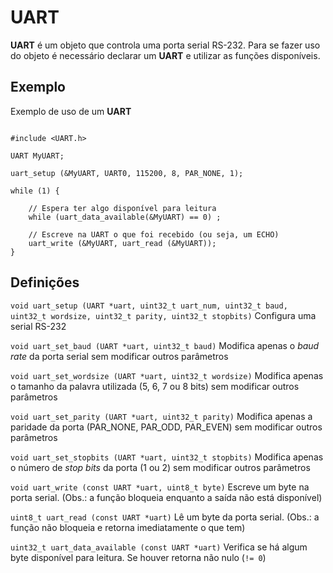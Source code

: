 # UART #

**UART** é um objeto que controla uma porta serial RS-232. Para se fazer uso do objeto é necessário declarar um **UART** e utilizar as funções disponíveis.

## Exemplo ##

Exemplo de uso de um **UART**

```

#include <UART.h>

UART MyUART;

uart_setup (&MyUART, UART0, 115200, 8, PAR_NONE, 1);

while (1) {

    // Espera ter algo disponível para leitura
    while (uart_data_available(&MyUART) == 0) ;

	// Escreve na UART o que foi recebido (ou seja, um ECHO)
	uart_write (&MyUART, uart_read (&MyUART));
}

```

## Definições ##

`void uart_setup (UART *uart, uint32_t uart_num, uint32_t baud, uint32_t wordsize, uint32_t parity, uint32_t stopbits)`
Configura uma serial RS-232

`void uart_set_baud (UART *uart, uint32_t baud)`
Modifica apenas o _baud rate_ da porta serial sem modificar outros parâmetros

`void uart_set_wordsize (UART *uart, uint32_t wordsize)`
Modifica apenas o tamanho da palavra utilizada (5, 6, 7 ou 8 bits) sem modificar outros parâmetros

`void uart_set_parity (UART *uart, uint32_t parity)`
Modifica apenas a paridade da porta (PAR\_NONE, PAR\_ODD, PAR\_EVEN) sem modificar outros parâmetros

`void uart_set_stopbits (UART *uart, uint32_t stopbits)`
Modifica apenas o número de _stop bits_ da porta (1 ou 2) sem modificar outros parâmetros

`void uart_write (const UART *uart, uint8_t byte)`
Escreve um byte na porta serial. (Obs.: a função bloqueia enquanto a saída não está disponível)

`uint8_t uart_read (const UART *uart)`
Lê um byte da porta serial. (Obs.: a função não bloqueia e retorna imediatamente o que tem)

`uint32_t uart_data_available (const UART *uart)`
Verifica se há algum byte disponível para leitura. Se houver retorna não nulo (`!= 0`)